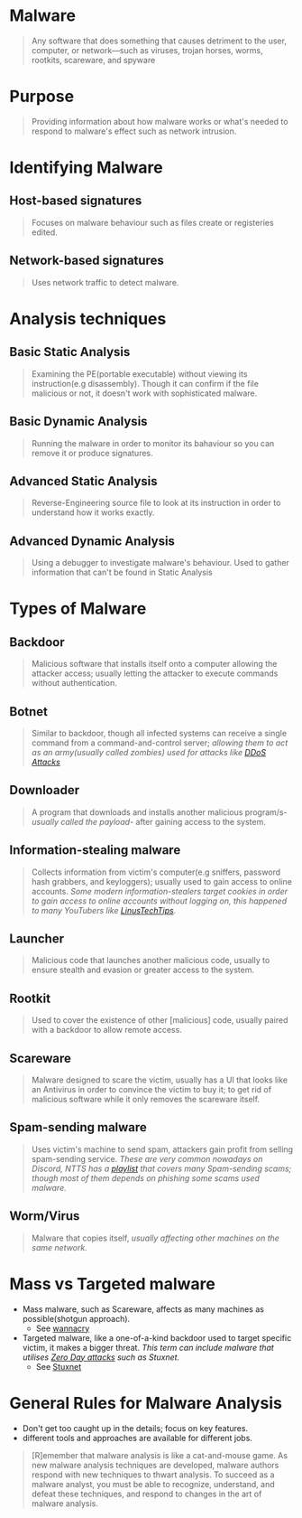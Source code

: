 # Malware
>Any software that does something that causes detriment to the user, computer, or network—such as viruses, trojan horses, worms, rootkits, scareware, and spyware

# Purpose
> Providing information about how malware works or what's needed to respond to malware's effect such as network intrusion.

# Identifying Malware
## Host-based signatures
> Focuses on malware behaviour such as files create or registeries edited.

## Network-based signatures
> Uses network traffic to detect malware.

# Analysis techniques
## Basic Static Analysis
> Examining the PE(portable executable) without viewing its instruction(e.g disassembly). Though it can confirm if the file malicious or not, it doesn't work with sophisticated malware.

## Basic Dynamic Analysis
> Running the malware in order to monitor its bahaviour so you can remove it or produce signatures.

## Advanced Static Analysis
> Reverse-Engineering source file to look at its instruction in order to understand how it works exactly.

## Advanced Dynamic Analysis
> Using a debugger to investigate malware's behaviour. Used to gather information that can't be found in Static Analysis

# Types of Malware
## Backdoor
> Malicious software that installs itself onto a computer allowing the attacker access; usually letting the attacker to execute commands without authentication.

## Botnet
> Similar to backdoor, though all infected systems can receive a single command from a command-and-control server; *allowing them to act as an army(usually called zombies) used for attacks like [DDoS Attacks]((https://www.cloudflare.com/learning/ddos/what-is-a-ddos-attack/))*

## Downloader
> A program that downloads and installs another malicious program/s-*usually called the payload*- after gaining access to the system.

## Information-stealing malware
> Collects information from victim's computer(e.g sniffers, password hash grabbers, and keyloggers); usually used to gain access to online accounts. *Some modern information-stealers target cookies in order to gain access to online accounts without logging on, this happened to many YouTubers like [LinusTechTips](https://youtu.be/nYdS3FIu3rI).*

## Launcher
> Malicious code that launches another malicious code, usually to ensure stealth and evasion or greater access to the system.

## Rootkit
>Used to cover the existence of other [malicious] code, usually paired with a backdoor to allow remote access.

## Scareware
> Malware designed to scare the victim, usually has a UI that looks like an Antivirus in order to convince the victim to buy it; to get rid of malicious software while it only removes the scareware itself.

## Spam-sending malware
> Uses victim's machine to send spam, attackers gain profit from selling spam-sending service. *These are very common nowadays on Discord, NTTS has a [playlist](https://youtube.com/playlist?list=PLEqYobHF0_Nk50vPzBKZFdcYHMzEyhuU3) that covers many Spam-sending scams;  though most of them depends on phishing some scams used malware.* 

## Worm/Virus
> Malware that copies itself, *usually affecting other machines on the same network.*

# Mass vs Targeted malware
- Mass malware, such as Scareware, affects as many machines as possible(shotgun approach).
	- See [wannacry](https://youtu.be/PKHH_gvJ_hA)
- Targeted malware, like a one-of-a-kind backdoor used to target specific victim, it makes a bigger threat. *This term can include malware that utilises [Zero Day attacks](https://www.cloudflare.com/learning/security/threats/zero-day-exploit/) such as Stuxnet.* 
	- See [Stuxnet](https://fmoviesz.to/movie/zero-days-llrvz/1-1)

# General Rules for Malware Analysis
- Don't get too caught up in the details; focus on key features.
- different tools and approaches are available for different jobs.

> [R]emember that malware analysis is like a cat-and-mouse game. As
> new malware analysis techniques are developed, malware authors respond
> with new techniques to thwart analysis. To succeed as a malware analyst, you
> must be able to recognize, understand, and defeat these techniques, and
> respond to changes in the art of malware analysis.

